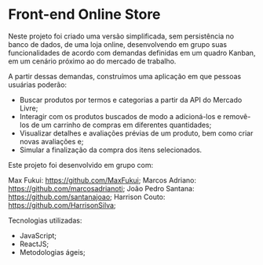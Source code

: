# Front-end Online Store

Neste projeto foi criado uma versão simplificada, sem persistência no banco de dados, de uma loja online, desenvolvendo em grupo suas funcionalidades de acordo com demandas definidas em um quadro Kanban, em um cenário próximo ao do mercado de trabalho.

A partir dessas demandas, construímos uma aplicação em que pessoas usuárias poderão:

- Buscar produtos por termos e categorias a partir da API do Mercado Livre;
- Interagir com os produtos buscados de modo a adicioná-los e removê-los de um carrinho de compras em diferentes quantidades;
- Visualizar detalhes e avaliações prévias de um produto, bem como criar novas avaliações e;
- Simular a finalização da compra dos itens selecionados.

Este projeto foi desenvolvido em grupo com:

Max Fukui: https://github.com/MaxFukui;
Marcos Adriano: https://github.com/marcosadrianoti;
João Pedro Santana: https://github.com/santanajoao;
Harrison Couto: https://github.com/HarrisonSilva;

Tecnologias utilizadas:
- JavaScript;
- ReactJS;
- Metodologias ágeis;
